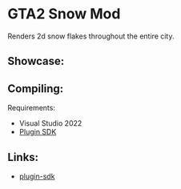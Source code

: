 # GTA2 Snow Mod
Renders 2d snow flakes throughout the entire city.

## Showcase:
<p align="center">

</p>

## Compiling:
Requirements:
 - Visual Studio 2022
 - [Plugin SDK](https://github.com/DK22Pac/plugin-sdk)
 
## Links:
- [plugin-sdk](https://github.com/DK22Pac/plugin-sdk)